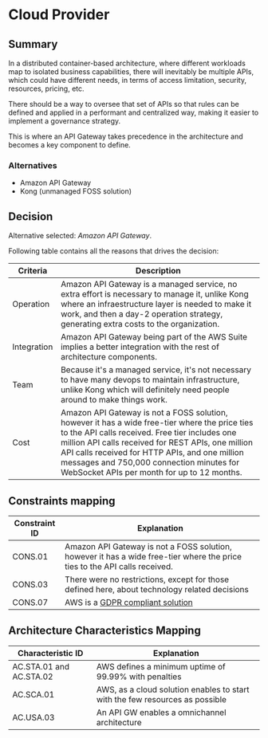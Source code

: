# Cloud Provider

## Summary

In a distributed container-based architecture, where different workloads map to isolated business capabilities, there will inevitably be multiple APIs, which could have different needs, in terms of access limitation, security, resources, pricing, etc. 

There should be a way to oversee that set of APIs so that rules can be defined and applied in a performant and centralized way, making it easier to implement a governance strategy. 

This is where an API Gateway takes precedence in the architecture and becomes a key component to define.

### Alternatives

- Amazon API Gateway
- Kong (unmanaged FOSS solution)


## Decision 

Alternative selected: *Amazon API Gateway*.


Following table contains all the reasons that drives the decision:

| Criteria                 | Description
| --------------------     | ----------------------------------------------------------------------------------------------------- | 
| Operation                | Amazon API Gateway is a managed service, no extra effort is necessary to manage it, unlike Kong where an infraestructure layer is needed to make it work, and then a day-2 operation strategy, generating extra costs to the organization. |
| Integration              | Amazon API Gateway being part of the AWS Suite implies a better integration with the rest of architecture components. |
| Team                     | Because it's a managed service, it's not necessary to have many devops to maintain infrastructure, unlike Kong which will definitely need people around to make things work. |
| Cost                     | Amazon API Gateway is not a FOSS solution, however it has a wide free-tier where the price ties to the API calls received. Free tier includes one million API calls received for REST APIs, one million API calls received for HTTP APIs, and one million messages and 750,000 connection minutes for WebSocket APIs per month for up to 12 months. |

## Constraints mapping

| Constraint ID | Explanation |
| ------------- | ----------- |
| CONS.01 | Amazon API Gateway is not a FOSS solution, however it has a wide free-tier where the price ties to the API calls received. |
| CONS.03 | There were no restrictions, except for those defined here, about technology related decisions |
| CONS.07 | AWS is a [GDPR compliant solution](https://aws.amazon.com/compliance/gdpr-center/) |

## Architecture Characteristics Mapping

| Characteristic ID | Explanation |
| ------------- | ----------- |
| AC.STA.01 and AC.STA.02 | AWS defines a minimum uptime of 99.99% with penalties |
| AC.SCA.01 | AWS, as a cloud solution enables to start with the few resources as possible |
| AC.USA.03 | An API GW enables a omnichannel architecture |
